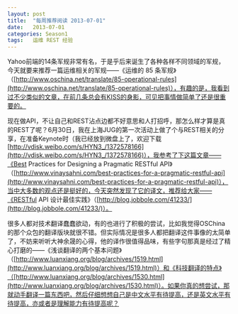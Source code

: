 ```yaml
---
layout: post
title:  "每周推荐阅读 2013-07-01"
date:   2013-07-01
categories: Season1
tags:   运维 REST 经验
---
```


Yahoo前端的14条军规非常有名，于是乎后来诞生了各种各样不同领域的军规，今天就要来推荐一篇运维相关的军规——《运维的 85 条军规》（[http://www.oschina.net/translate/85-operational-rules](http://www.oschina.net/translate/85-operational-rules)），有趣的是，我看到过不少类似的文章，在前几条总会有KISS的身影，可见把事情做简单了还是很重要的。

现在做API，不让自己和REST沾点边都不好意思和人打招呼，那怎么样才算是真的REST了呢？6月30日，我在上海JUG的第一次活动上做了个与REST相关的分享，在准备Keynote时（我已经放到微盘上了，欢迎下载 [http://vdisk.weibo.com/s/HYN3_/1372578166](http://vdisk.weibo.com/s/HYN3_/1372578166)），我参考了下这篇文章——《Best Practices for Designing a Pragmatic RESTful API》（[http://www.vinaysahni.com/best-practices-for-a-pragmatic-restful-api](http://www.vinaysahni.com/best-practices-for-a-pragmatic-restful-api)），当中大多数的观点还是挺好的，今天突然发现了它的译文，推荐给大家——《RESTful API 设计最佳实践》（[http://blog.jobbole.com/41233/](http://blog.jobbole.com/41233/)）。

很多人都对技术翻译蠢蠢欲动，有的也进行了积极的尝试，比如我觉得OSChina的那个众包的翻译版块就很不错。但实际情况是很多人都把翻译这件事像的太简单了，不妨来听听大神余晟的心得，他的译作很值得品味，有些字句那真是经过了精心打磨的——《浅谈翻译的两个基本问题》（[http://www.luanxiang.org/blog/archives/1519.html](http://www.luanxiang.org/blog/archives/1519.html)）和《科技翻译的特点》（[http://www.luanxiang.org/blog/archives/1530.html](http://www.luanxiang.org/blog/archives/1530.html)）。如果你真的想尝试，那就动手翻译一篇东西吧，然后仔细想想自己是中文水平有待提高，还是英文水平有待提高，亦或者是理解能力有待提高呢？
